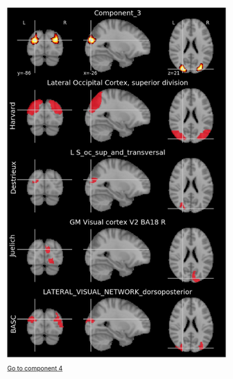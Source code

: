 ![3](preliminary/3.jpg "Component 3")

[Go to component 4](https://parietal-inria.github.io/MODL_atlas/128/4 "Component 4")
